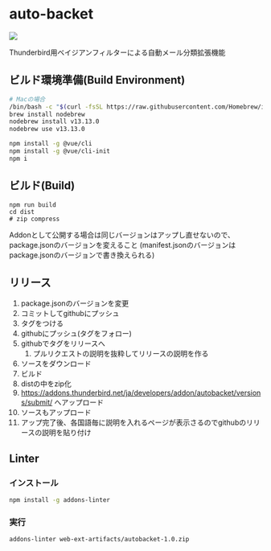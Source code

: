 # auto-backet

![](images/github-open-graph.png)

 Thunderbird用ベイジアンフィルターによる自動メール分類拡張機能

## ビルド環境準備(Build Environment)

```bash
# Macの場合
/bin/bash -c "$(curl -fsSL https://raw.githubusercontent.com/Homebrew/install/master/install.sh)"
brew install nodebrew
nodebrew install v13.13.0
nodebrew use v13.13.0
```

```bash
npm install -g @vue/cli
npm install -g @vue/cli-init
npm i
```

## ビルド(Build)

```
npm run build
cd dist
# zip compress
```

Addonとして公開する場合は同じバージョンはアップし直せないので、package.jsonのバージョンを変えること
(manifest.jsonのバージョンはpackage.jsonのバージョンで書き換えられる)

## リリース

1. package.jsonのバージョンを変更
2. コミットしてgithubにプッシュ
3. タグをつける
4. githubにプッシュ(タグをフォロー)
5. githubでタグをリリースへ
   1. プルリクエストの説明を抜粋してリリースの説明を作る
6. ソースをダウンロード
7. ビルド
8. distの中をzip化
9.  https://addons.thunderbird.net/ja/developers/addon/autobacket/versions/submit/ へアップロード
10. ソースもアップロード
11. アップ完了後、各国語毎に説明を入れるページが表示さるのでgithubのリリースの説明を貼り付け

## Linter

### インストール

```bash
npm install -g addons-linter
```

### 実行

```bash
addons-linter web-ext-artifacts/autobacket-1.0.zip
```
